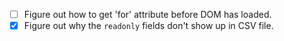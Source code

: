 - [ ] Figure out how to get 'for' attribute before DOM has loaded.
- [x] Figure out why the `readonly` fields don't show up in CSV file.
